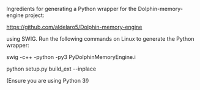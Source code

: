 Ingredients for generating a Python wrapper for the Dolphin-memory-engine project: 

https://github.com/aldelaro5/Dolphin-memory-engine

using SWIG. Run the following commands on Linux to generate the Python wrapper: 

swig -c++ -python -py3 PyDolphinMemoryEngine.i

python setup.py build_ext --inplace



(Ensure you are using Python 3!)
